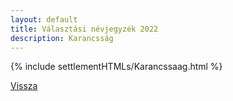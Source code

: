 ```yaml
---
layout: default
title: Választási névjegyzék 2022
description: Karancsság
---
```


{% include settlementHTMLs/Karancssaag.html %}

[Vissza](./)